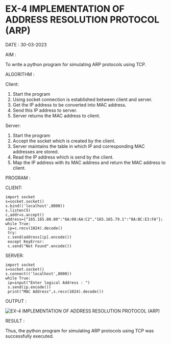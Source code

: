# EX-4 IMPLEMENTATION OF ADDRESS RESOLUTION PROTOCOL (ARP)

DATE : 30-03-2023

AIM :

  To write a python program for simulating ARP protocols using TCP.

ALGORITHM :

Client:
1. Start the program
2. Using socket connection is established between client and server.
3. Get the IP address to be converted into MAC address.
4. Send this IP address to server.
5. Server returns the MAC address to client.

Server:
1. Start the program
2. Accept the socket which is created by the client.
3. Server maintains the table in which IP and corresponding MAC addresses are
stored.
4. Read the IP address which is send by the client.
5. Map the IP address with its MAC address and return the MAC address to client.

PROGRAM :

CLIENT:
```
import socket
s=socket.socket()
s.bind(('localhost',8000))
s.listen(5)
c,addr=s.accept()
address={"165.165.80.80":"6A:08:AA:C2","165.165.79.1":"8A:BC:E3:FA"};
while True:
 ip=c.recv(1024).decode()
 try:
 c.send(address[ip].encode())
 except KeyError:
 c.send("Not Found".encode()) 
 ```
SERVER:
```
import socket
s=socket.socket()
s.connect(('localhost',8000))
while True:
 ip=input("Enter logical Address : ")
 s.send(ip.encode())
 print("MAC Address",s.recv(1024).decode())

```
OUTPUT :

![EX-4 IMPLEMENTATION OF ADDRESS RESOLUTION PROTOCOL (ARP)](https://github.com/kannan0071/EX-4/assets/119641638/ace294a3-dc51-410c-9f1e-9283a65da9b8)


RESULT :

   Thus, the python program for simulating ARP protocols using TCP was successfully executed.


